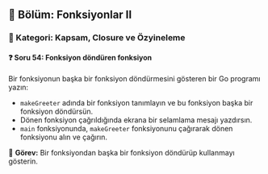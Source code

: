 ## 📘 Bölüm: Fonksiyonlar II  
### 🔹 Kategori: Kapsam, Closure ve Özyineleme  
#### ❓ Soru 54: Fonksiyon döndüren fonksiyon

Bir fonksiyonun başka bir fonksiyon döndürmesini gösteren bir Go programı yazın:

- `makeGreeter` adında bir fonksiyon tanımlayın ve bu fonksiyon başka bir fonksiyon döndürsün.
- Dönen fonksiyon çağrıldığında ekrana bir selamlama mesajı yazdırsın.
- `main` fonksiyonunda, `makeGreeter` fonksiyonunu çağırarak dönen fonksiyonu alın ve çağırın.

🔧 **Görev:** Bir fonksiyondan başka bir fonksiyon döndürüp kullanmayı gösterin.
